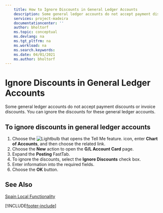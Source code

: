 ```yaml
---
    title: How to Ignore Discounts in General Ledger Accounts
    description: Some general ledger accounts do not accept payment discounts or invoice discounts. You can ignore the discounts for these general ledger accounts.
    services: project-madeira 
    documentationcenter: ''
    author: bholtorf
    ms.topic: conceptual
    ms.devlang: na
    ms.tgt_pltfrm: na
    ms.workload: na
    ms.search.keywords:
    ms.date: 04/01/2021
    ms.author: bholtorf
---
```

# Ignore Discounts in General Ledger Accounts
Some general ledger accounts do not accept payment discounts or invoice discounts. You can ignore the discounts for these general ledger accounts.  

## To ignore discounts in general ledger accounts  

1.  Choose the ![Lightbulb that opens the Tell Me feature.](../../media/ui-search/search_small.png "Tell me what you want to do") icon, enter **Chart of Accounts**, and then choose the related link.  
2.  Choose the **New** action to open the **G/L Account Card** page.  
3.  Expand the **Posting** FastTab.  
4.  To ignore the discounts, select the **Ignore Discounts** check box.  
5.  Enter information into the required fields.  
6.  Choose the **OK** button.  

## See Also  
 [Spain Local Functionality](spain-local-functionality.md)


[!INCLUDE[footer-include](../../includes/footer-banner.md)]